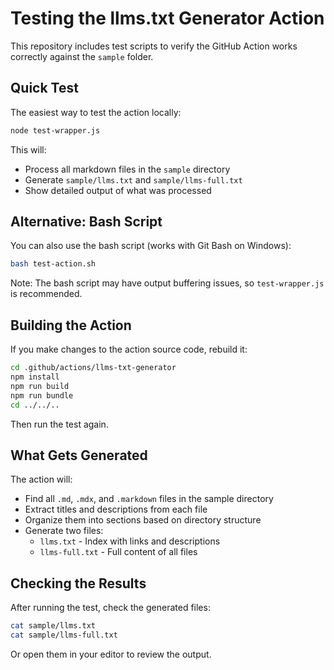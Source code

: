 # Testing the llms.txt Generator Action

This repository includes test scripts to verify the GitHub Action works correctly against the `sample` folder.

## Quick Test

The easiest way to test the action locally:

```bash
node test-wrapper.js
```

This will:
- Process all markdown files in the `sample` directory
- Generate `sample/llms.txt` and `sample/llms-full.txt`
- Show detailed output of what was processed

## Alternative: Bash Script

You can also use the bash script (works with Git Bash on Windows):

```bash
bash test-action.sh
```

Note: The bash script may have output buffering issues, so `test-wrapper.js` is recommended.

## Building the Action

If you make changes to the action source code, rebuild it:

```bash
cd .github/actions/llms-txt-generator
npm install
npm run build
npm run bundle
cd ../../..
```

Then run the test again.

## What Gets Generated

The action will:
- Find all `.md`, `.mdx`, and `.markdown` files in the sample directory
- Extract titles and descriptions from each file
- Organize them into sections based on directory structure
- Generate two files:
  - `llms.txt` - Index with links and descriptions
  - `llms-full.txt` - Full content of all files

## Checking the Results

After running the test, check the generated files:

```bash
cat sample/llms.txt
cat sample/llms-full.txt
```

Or open them in your editor to review the output.
